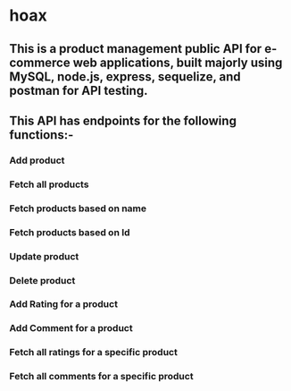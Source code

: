 # hoax

## This is a product management public API for e-commerce web applications, built majorly using MySQL, node.js, express, sequelize, and postman for API testing.

## This API has endpoints for the following functions:-
### Add product
### Fetch all products
### Fetch products based on name
### Fetch products based on Id
### Update product
### Delete product
### Add Rating for a product
### Add Comment for a product
### Fetch all ratings for a specific product
### Fetch all comments for a specific product
